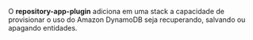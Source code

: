 O **repository-app-plugin** adiciona em uma stack a capacidade de provisionar o uso do Amazon DynamoDB seja recuperando, salvando ou apagando entidades.